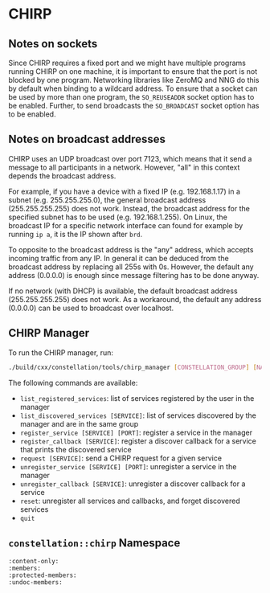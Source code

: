 # CHIRP

## Notes on sockets

Since CHIRP requires a fixed port and we might have multiple programs running CHIRP on one machine, it is important to ensure that the port is not blocked by one program. Networking libraries like ZeroMQ and NNG do this by default when binding to a wildcard address. To ensure that a socket can be used by more than one program, the `SO_REUSEADDR` socket option has to be enabled. Further, to send broadcasts the `SO_BROADCAST` socket option has to be enabled.

## Notes on broadcast addresses

CHIRP uses an UDP broadcast over port 7123, which means that it send a message to all participants in a network. However, "all" in this context depends the broadcast address.

For example, if you have a device with a fixed IP (e.g. 192.168.1.17) in a subnet (e.g. 255.255.255.0), the general broadcast address (255.255.255.255) does not work. Instead, the broadcast address for the specified subnet has to be used (e.g. 192.168.1.255). On Linux, the broadcast IP for a specific network interface can found for example by running `ip a`, it is the IP shown after `brd`.

To opposite to the broadcast address is the "any" address, which accepts incoming traffic from any IP. In general it can be deduced from the broadcast address by replacing all 255s with 0s. However, the default any address (0.0.0.0) is enough since message filtering has to be done anyway.

If no network (with DHCP) is available, the default broadcast address (255.255.255.255) does not work. As a workaround, the default any address (0.0.0.0) can be used to broadcast over localhost.

## CHIRP Manager

To run the CHIRP manager, run:

```sh
./build/cxx/constellation/tools/chirp_manager [CONSTELLATION_GROUP] [NAME] [BRD_ADDR] [ANY_ADDR]
```

The following commands are available:

- `list_registered_services`: list of services registered by the user in the manager
- `list_discovered_services [SERVICE]`: list of services discovered by the manager and are in the same group
- `register_service [SERVICE] [PORT]`: register a service in the manager
- `register_callback [SERVICE]`: register a discover callback for a service that prints the discovered service
- `request [SERVICE]`: send a CHIRP request for a given service
- `unregister_service [SERVICE] [PORT]`: unregister a service in the manager
- `unregister_callback [SERVICE]`: unregister a discover callback for a service
- `reset`: unregister all services and callbacks, and forget discovered services
- `quit`

## `constellation::chirp` Namespace

```{doxygennamespace} constellation::chirp
:content-only:
:members:
:protected-members:
:undoc-members:
```
